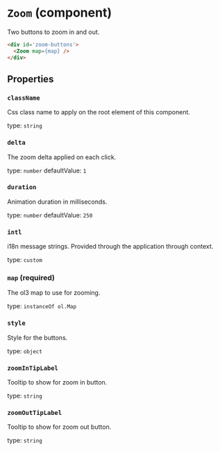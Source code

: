 `Zoom` (component)
==================

Two buttons to zoom in and out.

```html
<div id='zoom-buttons'>
  <Zoom map={map} />
</div>
```

Properties
----------

### `className`

Css class name to apply on the root element of this component.

type: `string`


### `delta`

The zoom delta applied on each click.

type: `number`
defaultValue: `1`


### `duration`

Animation duration in milliseconds.

type: `number`
defaultValue: `250`


### `intl`

i18n message strings. Provided through the application through context.

type: `custom`


### `map` (required)

The ol3 map to use for zooming.

type: `instanceOf ol.Map`


### `style`

Style for the buttons.

type: `object`


### `zoomInTipLabel`

Tooltip to show for zoom in button.

type: `string`


### `zoomOutTipLabel`

Tooltip to show for zoom out button.

type: `string`

